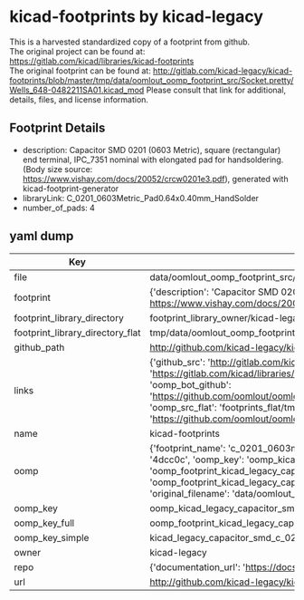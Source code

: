# kicad-footprints by kicad-legacy  
This is a harvested standardized copy of a footprint from github.  
The original project can be found at:  
https://gitlab.com/kicad/libraries/kicad-footprints  
The original footprint can be found at:
http://gitlab.com/kicad-legacy/kicad-footprints/blob/master/tmp/data/oomlout_oomp_footprint_src/Socket.pretty/Wells_648-0482211SA01.kicad_mod
Please consult that link for additional, details, files, and license information.  
## Footprint Details
* description: Capacitor SMD 0201 (0603 Metric), square (rectangular) end terminal, IPC_7351 nominal with elongated pad for handsoldering. (Body size source: https://www.vishay.com/docs/20052/crcw0201e3.pdf), generated with kicad-footprint-generator  
* libraryLink: C_0201_0603Metric_Pad0.64x0.40mm_HandSolder  
* number_of_pads: 4  
## yaml dump  
| Key | Value |  
| --- | --- |  
| file | data/oomlout_oomp_footprint_src/kicad-footprints/Capacitor_SMD.pretty/C_0201_0603Metric_Pad0.64x0.40mm_HandSolder.kicad_mod |  
| footprint | {'description': 'Capacitor SMD 0201 (0603 Metric), square (rectangular) end terminal, IPC_7351 nominal with elongated pad for handsoldering. (Body size source: https://www.vishay.com/docs/20052/crcw0201e3.pdf), generated with kicad-footprint-generator', 'libraryLink': 'C_0201_0603Metric_Pad0.64x0.40mm_HandSolder', 'number_of_pads': 4} |  
| footprint_library_directory | footprint_library_owner/kicad-legacy_kicad-footprints |  
| footprint_library_directory_flat | tmp/data/oomlout_oomp_footprint_src/footprints_flat/kicad_legacy_capacitor_smd_c_0201_0603metric_pad0_64x0_40mm_handsolder/working |  
| github_path | http://github.com/kicad-legacy/kicad-footprints/blob/master/tmp/data/oomlout_oomp_footprint_src/Capacitor_SMD.pretty/C_0201_0603Metric_Pad0.64x0.40mm_HandSolder.kicad_mod |  
| links | {'github_src': 'http://gitlab.com/kicad-legacy/kicad-footprints/blob/master/tmp/data/oomlout_oomp_footprint_src/Socket.pretty/Wells_648-0482211SA01.kicad_mod', 'github_src_repo': 'https://gitlab.com/kicad/libraries/kicad-footprints', 'oomp_bot': 'tmp/data/oomlout_oomp_footprint_src/footprints/kicad_legacy_capacitor_smd_c_0201_0603metric_pad0_64x0_40mm_handsolder/working', 'oomp_bot_github': 'https://github.com/oomlout/oomlout_oomp_footprint_bot/tree/main/tmp/data/oomlout_oomp_footprint_src/footprints/kicad_legacy_capacitor_smd_c_0201_0603metric_pad0_64x0_40mm_handsolder/working', 'oomp_src_flat': 'footprints_flat/tmp/data/oomlout_oomp_footprint_src/footprints_flat/kicad_legacy_capacitor_smd_c_0201_0603metric_pad0_64x0_40mm_handsolder/working', 'oomp_src_flat_github': 'https://github.com/oomlout/oomlout_oomp_footprint_src/tree/main/tmp/data/oomlout_oomp_footprint_src/footprints_flat/kicad_legacy_capacitor_smd_c_0201_0603metric_pad0_64x0_40mm_handsolder/working'} |  
| name | kicad-footprints |  
| oomp | {'footprint_name': 'c_0201_0603metric_pad0_64x0_40mm_handsolder', 'library_name': 'capacitor_smd', 'md5': '4dcc0c7046ea630ec7d63f6a11427654', 'md5_10': '4dcc0c7046', 'md5_5': '4dcc0', 'md5_6': '4dcc0c', 'oomp_key': 'oomp_kicad_legacy_capacitor_smd_c_0201_0603metric_pad0_64x0_40mm_handsolder', 'oomp_key_extra': 'oomp_footprint_kicad_legacy_capacitor_smd_c_0201_0603metric_pad0_64x0_40mm_handsolder', 'oomp_key_full': 'oomp_footprint_kicad_legacy_capacitor_smd_c_0201_0603metric_pad0_64x0_40mm_handsolder_4dcc0c', 'oomp_key_simple': 'kicad_legacy_capacitor_smd_c_0201_0603metric_pad0_64x0_40mm_handsolder', 'original_filename': 'data/oomlout_oomp_footprint_src/kicad-footprints/Capacitor_SMD.pretty/C_0201_0603Metric_Pad0.64x0.40mm_HandSolder.kicad_mod', 'owner_name': 'kicad_legacy'} |  
| oomp_key | oomp_kicad_legacy_capacitor_smd_c_0201_0603metric_pad0_64x0_40mm_handsolder |  
| oomp_key_full | oomp_footprint_kicad_legacy_capacitor_smd_c_0201_0603metric_pad0_64x0_40mm_handsolder |  
| oomp_key_simple | kicad_legacy_capacitor_smd_c_0201_0603metric_pad0_64x0_40mm_handsolder |  
| owner | kicad-legacy |  
| repo | {'documentation_url': 'https://docs.github.com/rest/repos/repos#get-a-repository', 'message': 'Not Found'} |  
| url | http://github.com/kicad-legacy/kicad-footprints |  

